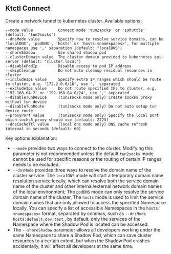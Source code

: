 Ktctl Connect
---

Create a network tunnel to kubernetes cluster. Available options:

```
--mode value           Connect mode 'tun2socks' or 'sshuttle' (default: "tun2socks")
--dnsMode value        Specify how to resolve service domains, can be 'localDNS', 'podDNS', 'hosts' or 'hosts:<namespaces>', for multiple namespaces use ',' separation (default: "localDNS")
--shareShadow          Use shared shadow pod
--clusterDomain value  The cluster domain provided to kubernetes api-server (default: "cluster.local")
--disablePodIp         Disable access to pod IP address
--skipCleanup          Do not auto cleanup residual resources in cluster
--includeIps value     Specify extra IP ranges which should be route to cluster, e.g. '172.2.0.0/16', use ',' separated
--excludeIps value     Do not route specified IPs to cluster, e.g. '192.168.64.2' or '192.168.64.0/24', use ',' separated
--disableTunDevice     (tun2socks mode only) Create socks5 proxy without tun device
--disableTunRoute      (tun2socks mode only) Do not auto setup tun device route
--proxyPort value      (tun2socks mode only) Specify the local port which socks5 proxy should use (default: 2223)
--dnsCacheTtl value    (local dns mode only) DNS cache refresh interval in seconds (default: 60)
```

Key options explanation:

- `--mode` provides two ways to connect to the cluster. Modifying this parameter is not recommended unless the default `tun2socks` mode cannot be used for specific reasons or the routing of certain IP ranges needs to be excluded.
- `--dnsMode` provides three ways to resolve the domain name of the cluster service.
  The `localDNS` mode will start a temporary domain name resolution service locally, which can resolve both the service domain name of the cluster and other internal/external network domain names of the local environment;
  The `podDNS` mode can only resolve the service domain name of the cluster,
  The `hosts` mode is used to limit the service domain names that are only allowed to access the specified Namespace locally. You can specify a list of accessible Namespaces in the `hosts:<namespaces>` format, separated by commas, such as `--dnsMode hosts:default,dev,test` , by default, only the services of the Namespace where the Shadow Pod is located can be accessed.
- The `--shareShadow` parameter allows all developers working under the same Namespace to share a Shadow Pod, which can save cluster resources to a certain extent, but when the Shadow Pod crashes accidentally, it will affect all developers at the same time.
